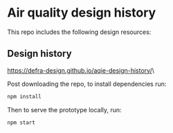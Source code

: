 # Air quality design history

This repo includes the following design resources:

## Design history

<https://defra-design.github.io/aqie-design-history/>\

Post downloading the repo, to install dependencies run:

```sh
npm install
```
Then to serve the prototype locally, run:

```sh
npm start
```
